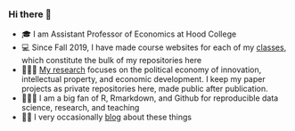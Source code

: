 ### Hi there 👋

- 🎓 I am Assistant Professor of Economics at Hood College
- 💻 Since Fall 2019, I have made course websites for each of my [classes](https://ryansafner.com/#teaching), which constitute the bulk of my repositories here
- 🧑🏻‍🔬 [My research](https://ryansafner.com/#publications) focuses on the political economy of innovation, intellectual property, and economic development. I keep my paper projects as private repositories here, made public after publication.
- 🧑🏻‍💻 I am a big fan of R, Rmarkdown, and Github for reproducible data science, research, and teaching
- ✍🏻 I very occasionally [blog](https://ryansafner.com/#posts) about these things

<!--
**ryansafner/ryansafner** is a ✨ _special_ ✨ repository because its `README.md` (this file) appears on your GitHub profile.

Here are some ideas to get you started:

- 🔭 I’m currently working on ...
- 🌱 I’m currently learning ...
- 👯 I’m looking to collaborate on ...
- 🤔 I’m looking for help with ...
- 💬 Ask me about ...
- 📫 How to reach me: ...
- 😄 Pronouns: ...
- ⚡ Fun fact: ...
-->
